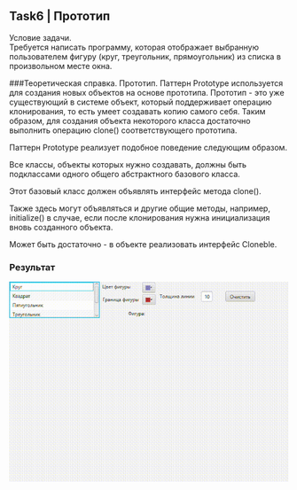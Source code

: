 ## Task6 | Прототип
Условие задачи.   
Требуется написать программу, которая  отображает  выбранную пользователем фигуру (круг, треугольник, прямоугольник)  из списка в произвольном месте окна.

###Теоретическая справка. Прототип.
Паттерн Prototype используется для создания новых объектов на основе прототипа. Прототип - это уже существующий в системе объект, который поддерживает операцию клонирования, то есть умеет создавать копию самого себя. Таким образом, для создания объекта некоторого класса достаточно выполнить операцию clone() соответствующего прототипа.

 Паттерн Prototype реализует подобное поведение следующим образом.

  Все классы, объекты которых нужно создавать, должны быть подклассами одного общего абстрактного базового класса. 

Этот базовый класс должен объявлять интерфейс метода clone(). 

Также здесь могут объявляться  и другие общие методы, например, initialize() в случае, если после клонирования нужна инициализация вновь созданного объекта. 

Может быть достаточно - в объекте реализовать интерфейс Cloneble.

### Результат
![task6](LR6.gif)

